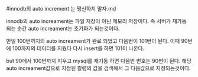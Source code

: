 #innodb의  auto increment 는 맹신하지 말자.md

innodb의 auto increament는 파일 저장이 아닌 메모리 저장이다. 
즉 서버가 재가동 되는 순간 auto increament는 초기화가 되는것이다. 

만일 100번까지의 auto increament가 완료 되었고 다음번이 101번이 된다. 
이때 90번에 100까지의 데이터를 지웠다 다시 insert를 하면 101이 나온다.

but 90에서 100번까지 지우고 mysql를 재기동 하면 다음번 번호는 90번이 된다. 
해당 auto increament값으로 지정된 칼럼의 값을 검색해서 그 다음값으로 지정되는것이다. 



